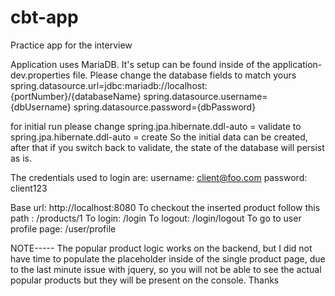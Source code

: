 # cbt-app
Practice app for the interview

Application uses MariaDB. It's setup can be found inside of the application-dev.properties file. Please change the database fields to match yours
spring.datasource.url=jdbc:mariadb://localhost:{portNumber}/{databaseName}
spring.datasource.username={dbUsername}
spring.datasource.password={dbPassword}

for initial run please change 
spring.jpa.hibernate.ddl-auto = validate to spring.jpa.hibernate.ddl-auto = create
So the initial data can be created, after that if you switch back to validate, the state of the database will persist as is.

The credentials used to login are:
username: client@foo.com
password: client123

Base url: http://localhost:8080
To checkout the inserted product follow this path :
/products/1
To login:
/login
To logout:
/login/logout
To go to user profile page:
/user/profile

NOTE-----
The popular product logic works on the backend, but I did not have time to populate the placeholder inside of the single product page, due to the last minute issue with jquery, so you will not be able to see the actual popular products but they will be present on the console. Thanks
